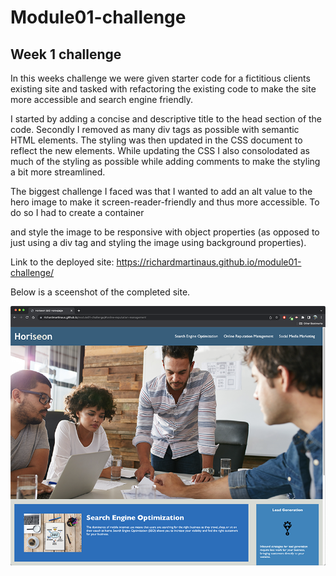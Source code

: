# Module01-challenge

## Week 1 challenge

In this weeks challenge we were given starter code for a fictitious clients existing site and tasked with refactoring the existing code to make the site more accessible and search engine friendly.

I started by adding a concise and descriptive title to the head section of the code. Secondly I removed as many div tags as possible with semantic HTML elements. The styling was then updated in the CSS document to reflect the new elements. While updating the CSS I also consolodated as much of the styling as possible while adding comments to make the styling a bit more streamlined. 

The biggest challenge I faced was that I wanted to add an alt value to the hero image to make it screen-reader-friendly and thus more accessible. To do so I had to create a container <section> and style the image to be responsive with object properties (as opposed to just using a div tag and styling the image using background properties).

Link to the deployed site: https://richardmartinaus.github.io/module01-challenge/  

Below is a sceenshot of the completed site. 
  
![Screenshot of refactored Horiseon homepage](assets/images/screenshot01.png?raw=true)

